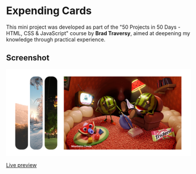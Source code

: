 # Expending Cards

This mini project was developed as part of the "50 Projects in 50 Days - HTML, CSS & JavaScript" course by **Brad Traversy**, aimed at deepening my knowledge through practical experience.

## Screenshot

![Expending Cards](img/Expending%20cards.png)

[Live preview](https://milanilic-w28.github.io/expending-cards/)
